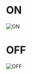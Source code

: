 # ON 
![ON](https://user-images.githubusercontent.com/102133904/164705679-181d7b0f-2cf8-4f21-8a67-a00fdd542fa9.png)
# OFF
![OFF](https://user-images.githubusercontent.com/102133904/164705970-2c1279d2-c6cd-41c0-b2f6-b9ed8c8e924a.png)

